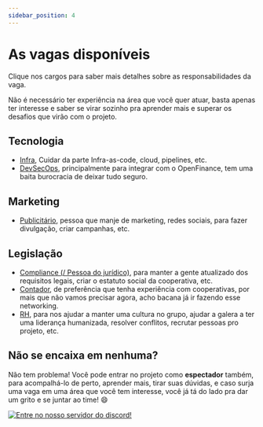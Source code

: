 ```yaml
---
sidebar_position: 4
---
```


# As vagas disponíveis

Clique nos cargos para saber mais detalhes sobre as responsabilidades da vaga.

Não é necessário ter experiência na área que você quer atuar, basta apenas ter interesse e saber se virar sozinho pra aprender mais e superar os desafios que virão com o projeto.

## Tecnologia

- [Infra](./tech/responsabilities#devops--infra), Cuidar da parte Infra-as-code, cloud, pipelines, etc.
- [DevSecOps](./tech/responsabilities#devsecops), principalmente para integrar com o OpenFinance, tem uma baita burocracia de deixar tudo seguro.

## Marketing

- [Publicitário](./marketing/responsabilities#publicitário), pessoa que manje de marketing, redes sociais, para fazer divulgação, criar campanhas, etc.

## Legislação

- [Compliance (/ Pessoa do jurídico)](./legal/responsabilities#compliance), para manter a gente atualizado dos requisitos legais, criar o estatuto social da cooperativa, etc.
- [Contador](./legal/responsabilities#contador), de preferência que tenha experiência com cooperativas, por mais que não vamos precisar agora, acho bacana já ir fazendo esse networking.
- [RH](./legal/responsabilities#rh), para nos ajudar a manter uma cultura no grupo, ajudar a galera a ter uma liderança humanizada, resolver conflitos, recrutar pessoas pro projeto, etc.

## Não se encaixa em nenhuma?

Não tem problema! Você pode entrar no projeto como **espectador** também, para acompalhá-lo de perto, aprender mais, tirar suas dúvidas, e caso surja uma vaga em uma área que você tem interesse, você já tá do lado pra dar um grito e se juntar ao time! 😄

[![Entre no nosso servidor do discord!](https://img.shields.io/badge/Entre%20no%20nosso%20servidor%20do%20discord!-5865F2?style=for-the-badge&labelColor=5865F2&logo=discord&logoColor=white)](https://discord.gg/p7vJHsbpsm)

